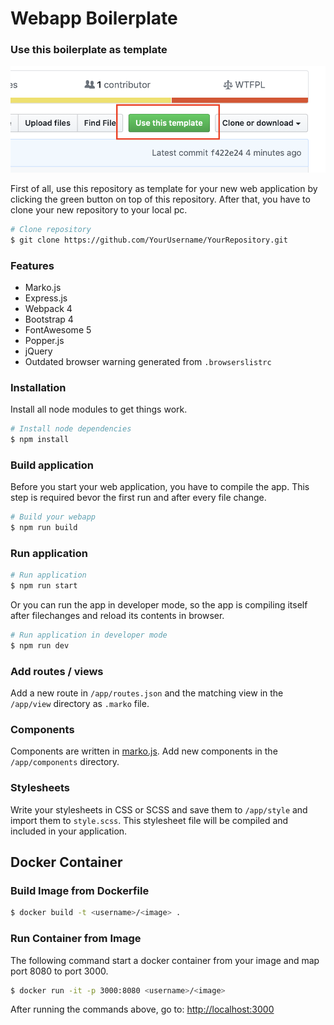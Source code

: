# Webapp Boilerplate

### Use this boilerplate as template

![Use this Template](app/assets/images/use-template.png)

First of all, use this repository as template for your new web application by clicking the green button on top of this repository. After that, you have to clone your new repository to your local pc.

```bash
# Clone repository
$ git clone https://github.com/YourUsername/YourRepository.git
```

### Features

- Marko.js
- Express.js
- Webpack 4
- Bootstrap 4
- FontAwesome 5
- Popper.js
- jQuery
- Outdated browser warning generated from `.browserslistrc`

### Installation

Install all node modules to get things work.

```bash
# Install node dependencies
$ npm install
```

### Build application

Before you start your web application, you have to compile the app. This step is required bevor the first run and after every file change.

```bash
# Build your webapp
$ npm run build
```

### Run application

```bash
# Run application
$ npm run start
```

Or you can run the app in developer mode, so the app is compiling itself after filechanges and reload its contents in browser.

```bash
# Run application in developer mode
$ npm run dev
```

### Add routes / views

Add a new route in `/app/routes.json` and the matching view in the `/app/view` directory as `.marko` file.

### Components

Components are written in [marko.js](https://github.com/marko-js/marko). Add new components in the `/app/components` directory.

### Stylesheets

Write your stylesheets in CSS or SCSS and save them to `/app/style` and import them to `style.scss`. This stylesheet file will be compiled and included in your application.

## Docker Container

### Build Image from Dockerfile

```bash
$ docker build -t <username>/<image> .
```

### Run Container from Image

The following command start a docker container from your image and map port 8080 to port 3000.

```bash
$ docker run -it -p 3000:8080 <username>/<image>
```

After running the commands above, go to: <http://localhost:3000>
